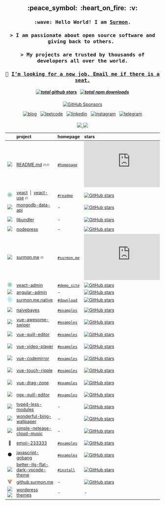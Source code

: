 
<h2 align="center">:peace_symbol:&nbsp;&nbsp;:heart_on_fire:&nbsp;&nbsp;:v:</h2>

<h3 align="center">
  <samp>
    :wave: Hello World! I am <a target="_blank" href="https://surmon.me"><ins>Surmon</ins></a>.
  </samp>
</h3>

<h3 align="center">
  <samp>
    > I am passionate about open source software and giving back to others.&nbsp;
  </samp>
</h3>

<h3 align="center">
  <samp>
    > My projects are trusted by thousands of developers all over the world.
  </samp>
</h3>

<h3 align="center">
  <samp>
    💌 <ins>I’m looking for a new job, <a href="mailto:i@surmon.me">Email me</a> if there is a seat. </ins>
  </samp>
</h3>

<h5 align="center">
  <a href="#"><img
    alt="total github stars"
    src="https://img.shields.io/endpoint?color=22272e&labelColor=2d333b&logo=github&style=for-the-badge&url=https://raw.githubusercontent.com/surmon-china/surmon-china/release/github.stars.shields.json"
  /></a>
  <span>&nbsp;</span>
  <a href="https://www.npmjs.com/~surmon"><img
    alt="total npm downloads"
    src="https://img.shields.io/endpoint?color=231f20&labelColor=bb161b&logo=npm&style=for-the-badge&url=https://raw.githubusercontent.com/surmon-china/surmon-china/release/npm.downloads.shields.json"
  /></a>
</h5>

<p align="center">
  <a href="https://github.com/sponsors/surmon-china"><img
    alt="GitHub Sponsors"
    src="https://readme.app.surmon.me/api/render?template_id=github-sponsor-button&props.username=surmon-china&svg.width=220&svg.height=50&props.lineStyle=true&props.uppercase=true&props.animation=true"
  /></a>
</p>

<p align="center">
  <a href="https://surmon.me/about"><img
    alt="blog"
    height="22px"
    src="https://img.shields.io/badge/surmon.me-0088f5?style=for-the-badge"
  /></a>
  <span>&nbsp;</span>
  <a href="https://leetcode.com/Surmon"><img
    alt="leetcode"
    height="22px"
    src="https://img.shields.io/badge/LC-FFA116?style=for-the-badge&logo=leetcode&logoColor=white&logoWidth=16"
  /></a>
  <span>&nbsp;</span>
  <a href="https://www.linkedin.com/in/surmon"><img
    alt="linkedin"
    height="22px"
    src="https://img.shields.io/badge/LI-0a66c2?style=for-the-badge&logo=linkedin&logoWidth=16"
  /></a>
  <span>&nbsp;</span>
  <a href="https://www.instagram.com/surmon666"><img
    alt="instagram"
    height="22px"
    src="https://img.shields.io/badge/IG-E4405F?style=for-the-badge&logo=instagram&logoColor=white&logoWidth=16"
  /></a>
  <span>&nbsp;</span>
  <a href="https://t.me/joinchat/VO701Zxp7nzdZMBY"><img
    alt="telegram"
    height="22px"
    src="https://img.shields.io/badge/TG-2CA5E0?style=for-the-badge&logo=telegram&logoWidth=16"
  /></a>
</p>

<h4></h4>

<p align="center">
  <a href="https://github.com/surmon-china/README.md/tree/main/templates/github-top-languages#gh-dark-mode-only">
    <img src="https://readme.app.surmon.me/api/render?template_id=github-top-languages&props.username=surmon-china&props.theme=dark&props.background=transparent&props.count=12&props.columns=4&props.columnGap=66&props.legendSize=6&svg.width=846&svg.height=188">
  </a>
  <a href="https://github.com/surmon-china/README.md/tree/main/templates/github-top-languages#gh-light-mode-only">
    <img src="https://readme.app.surmon.me/api/render?template_id=github-top-languages&props.username=surmon-china&props.background=transparent&props.count=12&props.columns=4&props.columnGap=66&props.legendSize=6&svg.width=846&svg.height=188">
  </a>
</p>

| &nbsp; | project | homepage | stars | last commit | downloads | version
| :---: | :--- | --- | :--- | :--- | :--- | :--- |
| <a href="#"><img src="/icons/typescript.svg" height="16px" /></a> | [README.md](https://github.com/surmon-china/README.md) 🔥🔥 | [`#homepage`](https://readme.app.surmon.me) | [![GitHub stars](https://img.shields.io/github/stars/surmon-china/README.md?style=flat)](https://github.com/surmon-china/README.md/stargazers) | [![GitHub last commit](https://img.shields.io/github/last-commit/surmon-china/README.md?style=flat&label=last)](https://github.com/surmon-china/README.md/commits) | - | ![GitHub package version](https://img.shields.io/github/package-json/v/surmon-china/README.md?style=flat&label=&labelColor=555555&logo=github)
| <a href="https://github.com/veactjs"><img src="/icons/veact.svg" height="14px" /></a> | [veact](https://github.com/veactjs/veact) &nbsp;\|&nbsp; [veact-use](https://github.com/veactjs/veact-use) 🔥 | [`#readme`](https://github.com/veactjs/veact#veact) | [![GitHub stars](https://img.shields.io/github/stars/veactjs/veact?style=flat)](https://github.com/veactjs/veact/stargazers) | [![GitHub last commit](https://img.shields.io/github/last-commit/veactjs/veact?style=flat&label=last)](https://github.com/veactjs/veact/commits) | [![NPM downloads](https://img.shields.io/npm/dm/veact?style=flat&label=&color=cb3837&labelColor=cb0000&logo=npm)](https://www.npmjs.com/package/veact) | ![GitHub package version](https://img.shields.io/github/package-json/v/veactjs/veact?style=flat&label=&labelColor=555555&logo=github)
| <a href="#"><img src="/icons/mongodb.svg" height="18px" /></a> | [mongodb-data-api](https://github.com/surmon-china/mongodb-data-api) | - | [![GitHub stars](https://img.shields.io/github/stars/surmon-china/mongodb-data-api?style=flat)](https://github.com/surmon-china/mongodb-data-api/stargazers) | [![GitHub last commit](https://img.shields.io/github/last-commit/surmon-china/mongodb-data-api?style=flat&label=last)](https://github.com/surmon-china/mongodb-data-api/commits) | [![NPM downloads](https://img.shields.io/npm/dm/mongodb-data-api?style=flat&label=&color=cb3837&labelColor=cb0000&logo=npm)](https://www.npmjs.com/package/mongodb-data-api) | ![GitHub package version](https://img.shields.io/github/package-json/v/surmon-china/mongodb-data-api?style=flat&label=&labelColor=555555&logo=github)
| <a href="https://github.com/rollup"><img src="/icons/rollup.svg" height="15px" /></a> | [libundler](https://github.com/surmon-china/libundler) |  - | [![GitHub stars](https://img.shields.io/github/stars/surmon-china/libundler?style=flat)](https://github.com/surmon-china/libundler/stargazers) | [![GitHub last commit](https://img.shields.io/github/last-commit/surmon-china/libundler?style=flat&label=last)](https://github.com/surmon-china/libundler/commits) | [![NPM downloads](https://img.shields.io/npm/dm/@surmon-china/libundler?style=flat&label=&color=cb3837&labelColor=cb0000&logo=npm)](https://www.npmjs.com/package/@surmon-china/libundler) | ![GitHub package version](https://img.shields.io/github/package-json/v/surmon-china/libundler?style=flat&label=&labelColor=555555&logo=github)
| <a href="https://github.com/nestjs"><img src="/icons/nestjs.svg" height="15px" /></a> | [nodepress](https://github.com/surmon-china/nodepress) | - | [![GitHub stars](https://img.shields.io/github/stars/surmon-china/nodepress?style=flat)](https://github.com/surmon-china/nodepress/stargazers) | [![GitHub last commit](https://img.shields.io/github/last-commit/surmon-china/nodepress?style=flat&label=last)](https://github.com/surmon-china/nodepress/commits) | - | ![GitHub package version](https://img.shields.io/github/package-json/v/surmon-china/nodepress?style=flat&label=&labelColor=555555&logo=github)
| <a href="https://github.com/vuejs"><img src="/icons/vue.svg" height="13px" /></a> | [surmon.me](https://github.com/surmon-china/surmon.me) 🔥 | [`#surmon.me`](https://surmon.me) | [![GitHub stars](https://img.shields.io/github/stars/surmon-china/surmon.me?style=flat)](https://github.com/surmon-china/surmon.me/stargazers) | [![GitHub last commit](https://img.shields.io/github/last-commit/surmon-china/surmon.me?style=flat&label=last)](https://github.com/surmon-china/surmon.me/commits) | - | ![GitHub package version](https://img.shields.io/github/package-json/v/surmon-china/surmon.me?style=flat&label=&labelColor=555555&logo=github)
| <a href="https://github.com/veactjs"><img src="/icons/veact.svg" height="14px" /></a> | [veact-admin](https://github.com/surmon-china/veact-admin) | [`#demo_site`](https://github.surmon.me/veact-admin) | [![GitHub stars](https://img.shields.io/github/stars/surmon-china/veact-admin?style=flat)](https://github.com/surmon-china/veact-admin/stargazers) | [![GitHub last commit](https://img.shields.io/github/last-commit/surmon-china/veact-admin?style=flat&label=last)](https://github.com/surmon-china/veact-admin/commits) | - | ![GitHub package version](https://img.shields.io/github/package-json/v/surmon-china/veact-admin?style=flat&label=&labelColor=555555&logo=github)
| <a href="https://github.com/angular"><img src="/icons/angular.svg" height="16px" /></a> | [angular-admin](https://github.com/surmon-china/angular-admin) | - | [![GitHub stars](https://img.shields.io/github/stars/surmon-china/angular-admin?style=flat)](https://github.com/surmon-china/angular-admin/stargazers) | [![GitHub last commit](https://img.shields.io/github/last-commit/surmon-china/angular-admin?style=flat&label=last)](https://github.com/surmon-china/angular-admin/commits) | - | ![GitHub package version](https://img.shields.io/github/package-json/v/surmon-china/angular-admin?style=flat&label=&labelColor=555555&logo=github)
| <a href="https://github.com/facebook/react-native"><img src="/icons/react.svg" height="18px" /></a> | [surmon.me.native](https://github.com/surmon-china/surmon.me.native) | [`#download`](https://surmon.me/app) | [![GitHub stars](https://img.shields.io/github/stars/surmon-china/surmon.me.native?style=flat)](https://github.com/surmon-china/surmon.me.native/stargazers) | [![GitHub last commit](https://img.shields.io/github/last-commit/surmon-china/surmon.me.native?style=flat&label=last)](https://github.com/surmon-china/surmon.me.native/commits) | - | ![GitHub package version](https://img.shields.io/github/package-json/v/surmon-china/surmon.me.native?style=flat&label=&labelColor=555555&logo=github)
| <a href="#"><img src="/icons/javascript.svg" height="16px" /></a> | [naivebayes](https://github.com/surmon-china/naivebayes) | [`#examples`](https://github.surmon.me/naivebayes) | [![GitHub stars](https://img.shields.io/github/stars/surmon-china/naivebayes?style=flat)](https://github.com/surmon-china/naivebayes/stargazers) | [![GitHub last commit](https://img.shields.io/github/last-commit/surmon-china/naivebayes?style=flat&label=last)](https://github.com/surmon-china/naivebayes/commits) | [![NPM downloads](https://img.shields.io/npm/dm/naivebayes?style=flat&label=&color=cb3837&labelColor=cb0000&logo=npm)](https://www.npmjs.com/package/naivebayes) | ![GitHub package version](https://img.shields.io/github/package-json/v/surmon-china/naivebayes?style=flat&label=&labelColor=555555&logo=github)
| <a href="https://github.com/vuejs"><img src="/icons/vue.svg" height="13px" /></a> | [vue-awesome-swiper](https://github.com/surmon-china/vue-awesome-swiper) | [`#examples`](https://github.surmon.me/vue-awesome-swiper) | [![GitHub stars](https://img.shields.io/github/stars/surmon-china/vue-awesome-swiper?style=flat)](https://github.com/surmon-china/vue-awesome-swiper/stargazers) | [![GitHub last commit](https://img.shields.io/github/last-commit/surmon-china/vue-awesome-swiper?style=flat&label=last)](https://github.com/surmon-china/vue-awesome-swiper/commits) | [![NPM downloads](https://img.shields.io/npm/dm/vue-awesome-swiper?style=flat&label=&color=cb3837&labelColor=cb0000&logo=npm)](https://www.npmjs.com/package/vue-awesome-swiper) | ![GitHub package version](https://img.shields.io/github/package-json/v/surmon-china/vue-awesome-swiper?style=flat&label=&labelColor=555555&logo=github)
| <a href="https://github.com/vuejs"><img src="/icons/vue.svg" height="13px" /></a> | [vue-quill-editor](https://github.com/surmon-china/vue-quill-editor) | [`#examples`](https://github.surmon.me/vue-quill-editor)| [![GitHub stars](https://img.shields.io/github/stars/surmon-china/vue-quill-editor?style=flat)](https://github.com/surmon-china/vue-quill-editor/stargazers) | [![GitHub last commit](https://img.shields.io/github/last-commit/surmon-china/vue-quill-editor?style=flat&label=last)](https://github.com/surmon-china/vue-quill-editor/commits) | [![NPM downloads](https://img.shields.io/npm/dm/vue-quill-editor?style=flat&label=&color=cb3837&labelColor=cb0000&logo=npm)](https://www.npmjs.com/package/vue-quill-editor) | ![GitHub package version](https://img.shields.io/github/package-json/v/surmon-china/vue-quill-editor?style=flat&label=&labelColor=555555&logo=github)
| <a href="https://github.com/vuejs"><img src="/icons/vue.svg" height="13px" /></a> | [vue-video-player](https://github.com/surmon-china/vue-video-player) | [`#examples`](https://github.surmon.me/vue-video-player) | [![GitHub stars](https://img.shields.io/github/stars/surmon-china/vue-video-player?style=flat)](https://github.com/surmon-china/vue-video-player/stargazers) | [![GitHub last commit](https://img.shields.io/github/last-commit/surmon-china/vue-video-player?style=flat&label=last)](https://github.com/surmon-china/vue-video-player/commits) | [![NPM downloads](https://img.shields.io/npm/dm/vue-video-player?style=flat&label=&color=cb3837&labelColor=cb0000&logo=npm)](https://www.npmjs.com/package/vue-video-player) | ![GitHub package version](https://img.shields.io/github/package-json/v/surmon-china/vue-video-player?style=flat&label=&labelColor=555555&logo=github)
| <a href="https://github.com/vuejs"><img src="/icons/vue.svg" height="13px" /></a> | [vue-codemirror](https://github.com/surmon-china/vue-codemirror) | [`#examples`](https://github.surmon.me/vue-codemirror) | [![GitHub stars](https://img.shields.io/github/stars/surmon-china/vue-codemirror?style=flat)](https://github.com/surmon-china/vue-codemirror/stargazers) | [![GitHub last commit](https://img.shields.io/github/last-commit/surmon-china/vue-codemirror?style=flat&label=last)](https://github.com/surmon-china/vue-codemirror/commits) | [![NPM downloads](https://img.shields.io/npm/dm/vue-codemirror?style=flat&label=&color=cb3837&labelColor=cb0000&logo=npm)](https://www.npmjs.com/package/vue-codemirror) | ![GitHub package version](https://img.shields.io/github/package-json/v/surmon-china/vue-codemirror?style=flat&label=&labelColor=555555&logo=github)
| <a href="https://github.com/vuejs"><img src="/icons/vue.svg" height="13px" /></a> | [vue-touch-ripple](https://github.com/surmon-china/vue-touch-ripple) | [`#examples`](https://github.surmon.me/vue-touch-ripple) | [![GitHub stars](https://img.shields.io/github/stars/surmon-china/vue-touch-ripple?style=flat)](https://github.com/surmon-china/vue-touch-ripple/stargazers) | [![GitHub last commit](https://img.shields.io/github/last-commit/surmon-china/vue-touch-ripple?style=flat&label=last)](https://github.com/surmon-china/vue-touch-ripple/commits) | [![NPM downloads](https://img.shields.io/npm/dm/vue-touch-ripple?style=flat&label=&color=cb3837&labelColor=cb0000&logo=npm)](https://www.npmjs.com/package/vue-touch-ripple) | ![GitHub package version](https://img.shields.io/github/package-json/v/surmon-china/vue-touch-ripple?style=flat&label=&labelColor=555555&logo=github)
| <a href="https://github.com/vuejs"><img src="/icons/vue.svg" height="13px" /></a> | [vue-drag-zone](https://github.com/surmon-china/vue-drag-zone) | [`#examples`](https://github.surmon.me/vue-drag-zone) | [![GitHub stars](https://img.shields.io/github/stars/surmon-china/vue-drag-zone?style=flat)](https://github.com/surmon-china/vue-drag-zone/stargazers) | [![GitHub last commit](https://img.shields.io/github/last-commit/surmon-china/vue-drag-zone?style=flat&label=last)](https://github.com/surmon-china/vue-drag-zone/commits) | [![NPM downloads](https://img.shields.io/npm/dm/vue-drag-zone?style=flat&label=&color=cb3837&labelColor=cb0000&logo=npm)](https://www.npmjs.com/package/vue-drag-zone) | ![GitHub package version](https://img.shields.io/github/package-json/v/surmon-china/vue-drag-zone?style=flat&label=&labelColor=555555&logo=github)
| <a href="https://github.com/angular"><img src="/icons/angular.svg" height="16px" /></a> | [ngx-quill-editor](https://github.com/surmon-china/ngx-quill-editor) | [`#examples`](https://github.surmon.me/ngx-quill-editor) | [![GitHub stars](https://img.shields.io/github/stars/surmon-china/ngx-quill-editor?style=flat)](https://github.com/surmon-china/ngx-quill-editor/stargazers) | [![GitHub last commit](https://img.shields.io/github/last-commit/surmon-china/ngx-quill-editor?style=flat&label=last)](https://github.com/surmon-china/ngx-quill-editor/commits) | [![NPM downloads](https://img.shields.io/npm/dm/ngx-quill-editor?style=flat&label=&color=cb3837&labelColor=cb0000&logo=npm)](https://www.npmjs.com/package/ngx-quill-editor) | ![GitHub package version](https://img.shields.io/github/package-json/v/surmon-china/ngx-quill-editor?style=flat&label=&labelColor=555555&logo=github)
| <a href="https://github.com/less"><img src="/icons/less.svg" height="18px" /></a> | [typed-less-modules](https://github.com/qiniu/typed-less-modules) | - | [![GitHub stars](https://img.shields.io/github/stars/qiniu/typed-less-modules?style=flat)](https://github.com/qiniu/typed-less-modules/stargazers) | [![GitHub last commit](https://img.shields.io/github/last-commit/qiniu/typed-less-modules?style=flat&label=last)](https://github.com/qiniu/typed-less-modules/commits) | [![NPM downloads](https://img.shields.io/npm/dm/@qiniu/typed-less-modules?style=flat&label=&color=cb3837&labelColor=cb0000&logo=npm)](https://www.npmjs.com/package/@qiniu/typed-less-modules) | ![GitHub package version](https://img.shields.io/github/package-json/v/qiniu/typed-less-modules?style=flat&label=&labelColor=555555&logo=github)
| <a href="#"><img src="/icons/bing.svg" height="16px" /></a> | [wonderful-bing-wallpaper](https://github.com/surmon-china/wonderful-bing-wallpaper) | - | [![GitHub stars](https://img.shields.io/github/stars/surmon-china/wonderful-bing-wallpaper?style=flat)](https://github.com/surmon-china/wonderful-bing-wallpaper/stargazers) | [![GitHub last commit](https://img.shields.io/github/last-commit/surmon-china/wonderful-bing-wallpaper?style=flat&label=last)](https://github.com/surmon-china/wonderful-bing-wallpaper/commits) | [![NPM downloads](https://img.shields.io/npm/dm/wonderful-bing-wallpaper?style=flat&label=&color=cb3837&labelColor=cb0000&logo=npm)](https://www.npmjs.com/package/wonderful-bing-wallpaper) | ![GitHub package version](https://img.shields.io/github/package-json/v/surmon-china/wonderful-bing-wallpaper?style=flat&label=&labelColor=555555&logo=github)
| <a href="#"><img src="/icons/netease-music.svg" height="16px" /></a> | [simple-netease-cloud-music](https://github.com/surmon-china/simple-netease-cloud-music) | - | [![GitHub stars](https://img.shields.io/github/stars/surmon-china/simple-netease-cloud-music?style=flat)](https://github.com/surmon-china/simple-netease-cloud-music/stargazers) | [![GitHub last commit](https://img.shields.io/github/last-commit/surmon-china/simple-netease-cloud-music?style=flat&label=last)](https://github.com/surmon-china/simple-netease-cloud-music/commits) | [![NPM downloads](https://img.shields.io/npm/dm/simple-netease-cloud-music?style=flat&label=&color=cb3837&labelColor=cb0000&logo=npm)](https://www.npmjs.com/package/simple-netease-cloud-music) | ![GitHub package version](https://img.shields.io/github/package-json/v/surmon-china/simple-netease-cloud-music?style=flat&label=&labelColor=555555&logo=github)
| 🤪 | [emoji-233333](https://github.com/surmon-china/emoji-233333) | [`#examples`](https://github.surmon.me/emoji-233333/dev) | [![GitHub stars](https://img.shields.io/github/stars/surmon-china/emoji-233333?style=flat)](https://github.com/surmon-china/emoji-233333/stargazers) | [![GitHub last commit](https://img.shields.io/github/last-commit/surmon-china/emoji-233333?style=flat&label=last)](https://github.com/surmon-china/emoji-233333/commits) | [![NPM downloads](https://img.shields.io/npm/dm/emoji-233333?style=flat&label=&color=cb3837&labelColor=cb0000&logo=npm)](https://www.npmjs.com/package/emoji-233333) | ![GitHub package version](https://img.shields.io/github/package-json/v/surmon-china/emoji-233333?style=flat&label=&labelColor=555555&logo=github)
| ⚫ | [javascript-gobang](https://github.com/surmon-china/javascript-gobang) | [`#examples`](https://github.surmon.me/javascript-gobang/gobang.dom.html) | [![GitHub stars](https://img.shields.io/github/stars/surmon-china/javascript-gobang?style=flat)](https://github.com/surmon-china/javascript-gobang/stargazers) | [![GitHub last commit](https://img.shields.io/github/last-commit/surmon-china/javascript-gobang?style=flat&label=last)](https://github.com/surmon-china/javascript-gobang/commits) | - | -
| <a href="#"><img src="/icons/vscode.svg" height="15px" /></a> | [better-itg-flat-dark-vscode-theme](https://github.com/surmon-china/better-itg-flat-dark-vscode-theme) | [`#install`](https://marketplace.visualstudio.com/items?itemName=surmon.theme-better-itg-flat-dark) | [![GitHub stars](https://img.shields.io/github/stars/surmon-china/better-itg-flat-dark-vscode-theme?style=flat)](https://github.com/surmon-china/better-itg-flat-dark-vscode-theme/stargazers) | [![GitHub last commit](https://img.shields.io/github/last-commit/surmon-china/better-itg-flat-dark-vscode-theme?style=flat&label=last)](https://github.com/surmon-china/better-itg-flat-dark-vscode-theme/commits) | - | -
| <a href="https://github.com/vitejs"><img src="/icons/vite.svg" height="16px" /></a> | [github.surmon.me](https://github.com/surmon-china/surmon-china.github.io) | - | [![GitHub stars](https://img.shields.io/github/stars/surmon-china/surmon-china.github.io?style=flat)](https://github.com/surmon-china/surmon-china.github.io/stargazers) | [![GitHub last commit](https://img.shields.io/github/last-commit/surmon-china/surmon-china.github.io?style=flat&label=last)](https://github.com/surmon-china/surmon-china.github.io/commits) | - | ![GitHub package version](https://img.shields.io/github/package-json/v/surmon-china/surmon-china.github.io?style=flat&label=&labelColor=555555&logo=github)
| <a href="https://github.com/WordPress/WordPress#gh-dark-mode-only"><img src="/icons/wordpress.light.svg" height="15px" /></a><a href="https://github.com/WordPress/WordPress#gh-light-mode-only"><img src="/icons/wordpress.dark.svg" height="15px" /></a> | [wordpress themes](https://github.com/stars/surmon-china/lists/wordpress) | - | - | - | - | -
